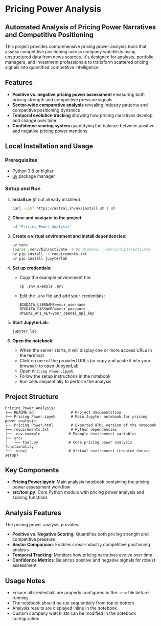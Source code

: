 # Pricing Power Analysis

## Automated Analysis of Pricing Power Narratives and Competitive Positioning

This project provides comprehensive pricing power analysis tools that assess competitive positioning across company watchlists using unstructured data from news sources. It's designed for analysts, portfolio managers, and investment professionals to transform scattered pricing signals into quantified competitive intelligence.

## Features

- **Positive vs. negative pricing power assessment** measuring both pricing strength and competitive pressure signals
- **Sector-wide comparative analysis** revealing industry patterns and competitive positioning dynamics
- **Temporal evolution tracking** showing how pricing narratives develop and change over time
- **Confidence scoring system** quantifying the balance between positive and negative pricing power mentions

## Local Installation and Usage

### Prerequisites
- Python 3.8 or higher
- [uv](https://github.com/astral-sh/uv) package manager

### Setup and Run

1. **Install uv** (if not already installed):
   ```bash
   curl -LsSf https://astral.sh/uv/install.sh | sh
   ```

2. **Clone and navigate to the project**:
   ```bash
   cd "Pricing_Power_Analysis"
   ```

3. **Create a virtual environment and install dependencies**:
   ```bash
   uv venv
   source .venv/bin/activate  # On Windows: .venv\Scripts\activate
   uv pip install -r requirements.txt
   uv pip install jupyterlab
   ```

4. **Set up credentials**:
   - Copy the example environment file:
     ```bash
     cp .env.example .env
     ```
   - Edit the `.env` file and add your credentials:
     ```
     BIGDATA_USERNAME=your_username
     BIGDATA_PASSWORD=your_password
     OPENAI_API_KEY=your_openai_api_key
     ```

5. **Start JupyterLab**:
   ```bash
   jupyter lab
   ```

6. **Open the notebook**:
   - When the server starts, it will display one or more access URLs in the terminal
   - Click on one of the provided URLs (or copy and paste it into your browser) to open JupyterLab
   - Open `Pricing Power.ipynb`
   - Follow the setup instructions in the notebook
   - Run cells sequentially to perform the analysis



## Project Structure

```
Pricing_Power_Analysis/
├── README.md                 # Project documentation
├── Pricing Power.ipynb       # Main Jupyter notebook for pricing power analysis
├── Pricing Power.html        # Exported HTML version of the notebook
├── requirements.txt          # Python dependencies
├── .env.example             # Example environment variables
├── src/
│   └── tool.py              # Core pricing power analysis functionality
└── .venv/                   # Virtual environment (created during setup)
```

## Key Components

- **Pricing Power.ipynb**: Main analysis notebook containing the pricing power assessment workflow
- **src/tool.py**: Core Python module with pricing power analysis and scoring functions

## Analysis Features

The pricing power analysis provides:
- **Positive vs. Negative Scoring**: Quantifies both pricing strength and competitive pressure
- **Sector Comparison**: Enables cross-industry competitive positioning analysis
- **Temporal Tracking**: Monitors how pricing narratives evolve over time
- **Confidence Metrics**: Balances positive and negative signals for robust assessment

## Usage Notes

- Ensure all credentials are properly configured in the `.env` file before running
- The notebook should be run sequentially from top to bottom
- Analysis results are displayed inline in the notebook
- Custom company watchlists can be modified in the notebook configuration